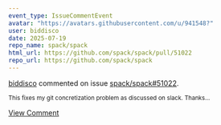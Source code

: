 ```yaml
---
event_type: IssueCommentEvent
avatar: "https://avatars.githubusercontent.com/u/941548?"
user: biddisco
date: 2025-07-19
repo_name: spack/spack
html_url: https://github.com/spack/spack/pull/51022
repo_url: https://github.com/spack/spack
---
```


<a href='https://github.com/biddisco' target='_blank'>biddisco</a> commented on issue <a href='https://github.com/spack/spack/pull/51022' target='_blank'>spack/spack#51022</a>.

<small>This fixes my git concretization problem as discussed on slack. Thanks...</small>

<a href='https://github.com/spack/spack/pull/51022' target='_blank'>View Comment</a>